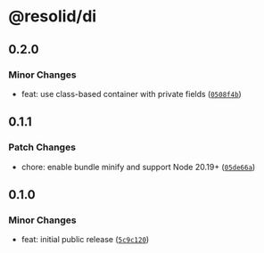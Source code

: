 # @resolid/di

## 0.2.0

### Minor Changes

- feat: use class-based container with private fields ([`0508f4b`](https://github.com/resolid/framework/commit/0508f4b83283a9327bea7f239ebeaec57fd3dd9d))

## 0.1.1

### Patch Changes

- chore: enable bundle minify and support Node 20.19+ ([`05de66a`](https://github.com/resolid/framework/commit/05de66a50fb03a9fe43f45b78512491c8ec0cd56))

## 0.1.0

### Minor Changes

- feat: initial public release ([`5c9c120`](https://github.com/resolid/framework/commit/5c9c1204cec05313429dc06d8821dc07594a7c2f))
